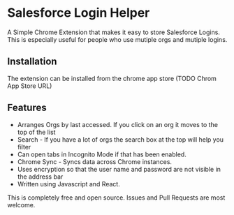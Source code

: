 # Salesforce Login Helper

A Simple Chrome Extension that makes it easy to store Salesforce Logins. This is especially useful for people who use mutiple orgs and mutiple logins.

## Installation

The extension can be installed from the chrome app store
(TODO Chrom App Store URL)


## Features

* Arranges Orgs by last accessed. If you click on an org it moves to the top of the list
* Search - If you have a lot of orgs the search box at the top will help you filter
* Can open tabs in Incognito Mode if that has been enabled.
* Chrome Sync - Syncs data across Chrome instances.
* Uses encryption so that the user name and password are not visible in the address bar
* Written using Javascript and React. 

This is completely free and open source. Issues and Pull Requests are most welcome.